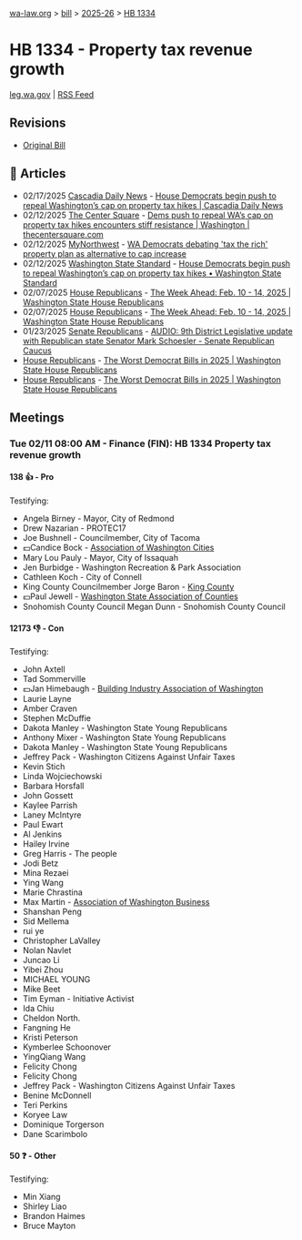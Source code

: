 [wa-law.org](/) > [bill](/bill/) > [2025-26](/bill/2025-26/) > [HB 1334](/bill/2025-26/hb/1334/)

# HB 1334 - Property tax revenue growth
[leg.wa.gov](https://app.leg.wa.gov/billsummary?BillNumber=1334&Year=2025&Initiative=false) | [RSS Feed](./rss.xml)

## Revisions
* [Original Bill](1/)

## 📰 Articles
* 02/17/2025 [Cascadia Daily News](/org/cascadia_daily_news/) - [House Democrats begin push to repeal Washington’s cap on property tax hikes | Cascadia Daily News](https://www.cascadiadaily.com/2025/feb/17/house-democrats-begin-push-to-repeal-washingtons-cap-on-property-tax-hikes/#:~:text=House%20Bill%201334)
* 02/12/2025 [The Center Square](/org/the_center_square/) - [Dems push to repeal WA’s cap on property tax hikes encounters stiff resistance | Washington | thecentersquare.com](https://www.thecentersquare.com/washington/article_d0a9526c-e987-11ef-9265-bb7192c4bf36.html#:~:text=House%20Bill%201334)
* 02/12/2025 [MyNorthwest](/org/mynorthwest/) - [WA Democrats debating 'tax the rich' property plan as alternative to cap increase](https://mynorthwest.com/mynorthwest-politics/wa-democrat-tax/4044645#:~:text=House%20Bill%201334)
* 02/12/2025 [Washington State Standard](/org/washington_state_standard/) - [House Democrats begin push to repeal Washington’s cap on property tax hikes • Washington State Standard](https://washingtonstatestandard.com/2025/02/11/house-democrats-begin-push-to-repeal-washingtons-cap-on-property-tax-hikes/#:~:text=House%20Bill%201334)
* 02/07/2025 [House Republicans](/org/house_republicans/) - [The Week Ahead: Feb. 10 - 14, 2025 | Washington State House Republicans](http://houserepublicans.wa.gov/week/the-week-ahead-feb-10-14-2025/#:~:text=HB%201334)
* 02/07/2025 [House Republicans](/org/house_republicans/) - [The Week Ahead: Feb. 10 - 14, 2025 | Washington State House Republicans](https://houserepublicans.wa.gov/week/the-week-ahead-feb-10-14-2025/#:~:text=HB%201334)
* 01/23/2025 [Senate Republicans](/org/senate_republicans/) - [AUDIO: 9th District Legislative update with Republican state Senator Mark Schoesler - Senate Republican Caucus](https://src.wastateleg.org/blog/audio-9th-district-legislative-update-republican-state-senator-mark-schoesler-2/#:~:text=SB%201334)
* [House Republicans](/org/house_republicans/) - [The Worst Democrat Bills in 2025 | Washington State House Republicans](http://houserepublicans.wa.gov/the-worst-democrat-bills-in-2025/#:~:text=House%20Bill%201334)
* [House Republicans](/org/house_republicans/) - [The Worst Democrat Bills in 2025 | Washington State House Republicans](https://houserepublicans.wa.gov/the-worst-democrat-bills-in-2025/#:~:text=House%20Bill%201334)

## Meetings
### Tue 02/11 08:00 AM - Finance (FIN): HB 1334 Property tax revenue growth
#### 138 👍 - Pro
Testifying:
* Angela Birney - Mayor, City of Redmond
* Drew Nazarian - PROTEC17
* Joe Bushnell - Councilmember, City of Tacoma
* 💵Candice Bock - [Association of Washington Cities](/org/association_of_washington_cities/)
* Mary Lou Pauly - Mayor, City of Issaquah
* Jen Burbidge - Washington Recreation & Park Association
* Cathleen Koch - City of Connell
* King County Councilmember Jorge Baron - [King County](/org/king_county/)
* 💵Paul Jewell - [Washington State Association of Counties](/org/washington_state_association_of_counties/)
* Snohomish County Council Megan Dunn - Snohomish County Council

#### 12173 👎 - Con
Testifying:
* John Axtell
* Tad Sommerville
* 💵Jan Himebaugh - [Building Industry Association of Washington](/org/building_industry_association_of_washington/)
* Laurie Layne
* Amber Craven
* Stephen McDuffie
* Dakota Manley - Washington State Young Republicans
* Anthony Mixer - Washington State Young Republicans
* Dakota Manley - Washington State Young Republicans
* Jeffrey Pack - Washington Citizens Against Unfair Taxes
* Kevin Stich
* Linda Wojciechowski
* Barbara Horsfall
* John Gossett
* Kaylee Parrish
* Laney McIntyre
* Paul Ewart
* Al Jenkins
* Hailey Irvine
* Greg Harris - The people
* Jodi Betz
* Mina Rezaei
* Ying Wang
* Marie Chrastina
* Max Martin - [Association of Washington Business](/org/association_of_washington_business/)
* Shanshan Peng
* Sid Mellema
* rui ye
* Christopher LaValley
* Nolan Navlet
* Juncao Li
* Yibei Zhou
* MICHAEL YOUNG
* Mike Beet
* Tim Eyman - Initiative Activist
* Ida Chiu
* Cheldon North.
* Fangning He
* Kristi Peterson
* Kymberlee Schoonover
* YingQiang Wang
* Felicity Chong
* Felicity Chong
* Jeffrey Pack - Washington Citizens Against Unfair Taxes
* Benine McDonnell
* Teri Perkins
* Koryee Law
* Dominique Torgerson
* Dane Scarimbolo

#### 50 ❓ - Other
Testifying:
* Min Xiang
* Shirley Liao
* Brandon Haimes
* Bruce Mayton
